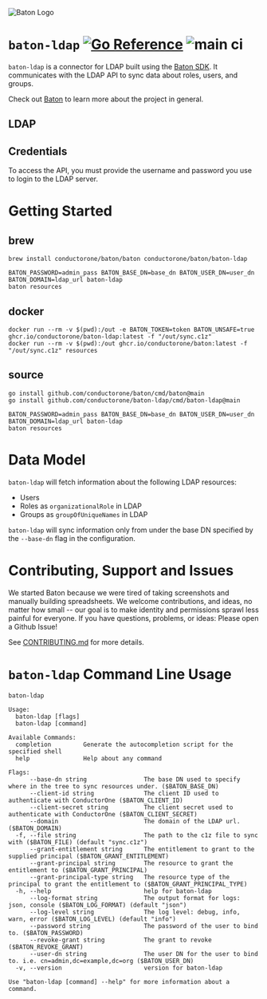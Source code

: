 ![Baton Logo](./docs/images/baton-logo.png)

# `baton-ldap` [![Go Reference](https://pkg.go.dev/badge/github.com/conductorone/baton-ldap.svg)](https://pkg.go.dev/github.com/conductorone/baton-ldap) ![main ci](https://github.com/conductorone/baton-ldap/actions/workflows/main.yaml/badge.svg)

`baton-ldap` is a connector for LDAP built using the [Baton SDK](https://github.com/conductorone/baton-sdk). It communicates with the LDAP API to sync data about roles, users, and groups.

Check out [Baton](https://github.com/conductorone/baton) to learn more about the project in general.

## LDAP 

## Credentials

To access the API, you must provide the username and password you use to login to the LDAP server. 

# Getting Started

## brew

```
brew install conductorone/baton/baton conductorone/baton/baton-ldap

BATON_PASSWORD=admin_pass BATON_BASE_DN=base_dn BATON_USER_DN=user_dn BATON_DOMAIN=ldap_url baton-ldap
baton resources
```

## docker

```
docker run --rm -v $(pwd):/out -e BATON_TOKEN=token BATON_UNSAFE=true ghcr.io/conductorone/baton-ldap:latest -f "/out/sync.c1z"
docker run --rm -v $(pwd):/out ghcr.io/conductorone/baton:latest -f "/out/sync.c1z" resources
```

## source

```
go install github.com/conductorone/baton/cmd/baton@main
go install github.com/conductorone/baton-ldap/cmd/baton-ldap@main

BATON_PASSWORD=admin_pass BATON_BASE_DN=base_dn BATON_USER_DN=user_dn BATON_DOMAIN=ldap_url baton-ldap
baton resources
```

# Data Model

`baton-ldap` will fetch information about the following LDAP resources:

- Users
- Roles as `organizationalRole` in LDAP
- Groups as `groupOfUniqueNames` in LDAP

`baton-ldap` will sync information only from under the base DN specified by the `--base-dn` flag in the configuration.

# Contributing, Support and Issues

We started Baton because we were tired of taking screenshots and manually building spreadsheets. We welcome contributions, and ideas, no matter how small -- our goal is to make identity and permissions sprawl less painful for everyone. If you have questions, problems, or ideas: Please open a Github Issue!

See [CONTRIBUTING.md](https://github.com/ConductorOne/baton/blob/main/CONTRIBUTING.md) for more details.

# `baton-ldap` Command Line Usage

```
baton-ldap

Usage:
  baton-ldap [flags]
  baton-ldap [command]

Available Commands:
  completion         Generate the autocompletion script for the specified shell
  help               Help about any command

Flags:
      --base-dn string                The base DN used to specify where in the tree to sync resources under. ($BATON_BASE_DN)
      --client-id string              The client ID used to authenticate with ConductorOne ($BATON_CLIENT_ID)
      --client-secret string          The client secret used to authenticate with ConductorOne ($BATON_CLIENT_SECRET)
      --domain                        The domain of the LDAP url. ($BATON_DOMAIN)
  -f, --file string                   The path to the c1z file to sync with ($BATON_FILE) (default "sync.c1z")
      --grant-entitlement string      The entitlement to grant to the supplied principal ($BATON_GRANT_ENTITLEMENT)
      --grant-principal string        The resource to grant the entitlement to ($BATON_GRANT_PRINCIPAL)
      --grant-principal-type string   The resource type of the principal to grant the entitlement to ($BATON_GRANT_PRINCIPAL_TYPE)
  -h, --help                          help for baton-ldap
      --log-format string             The output format for logs: json, console ($BATON_LOG_FORMAT) (default "json")
      --log-level string              The log level: debug, info, warn, error ($BATON_LOG_LEVEL) (default "info")
      --password string               The password of the user to bind to. ($BATON_PASSWORD)
      --revoke-grant string           The grant to revoke ($BATON_REVOKE_GRANT)
      --user-dn string                The user DN for the user to bind to. i.e. cn=admin,dc=example,dc=org ($BATON_USER_DN)
  -v, --version                       version for baton-ldap

Use "baton-ldap [command] --help" for more information about a command.

```